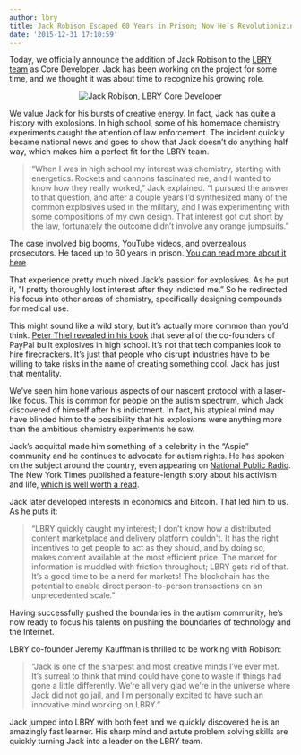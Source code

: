 ```yaml
---
author: lbry
title: Jack Robison Escaped 60 Years in Prison; Now He’s Revolutionizing the Internet
date: '2015-12-31 17:10:59'
---
```


Today, we officially announce the addition of Jack Robison to the [LBRY team](https://lbry.io/team) as Core Developer. Jack has been working on the project for some time, and we thought it was about time to recognize his growing role.

<p style="text-align: center;"><img src="https://spee.ch/@lbryteam:6/jack-robison.jpg" alt="Jack Robison, LBRY Core Developer"></p>

We value Jack for his bursts of creative energy. In fact, Jack has quite a history with explosions. In high school, some of his homemade chemistry experiments caught the attention of law enforcement. The incident quickly became national news and goes to show that Jack doesn’t do anything half way, which makes him a perfect fit for the LBRY team.

> “When I was in high school my interest was chemistry, starting with energetics. Rockets and cannons fascinated me, and I wanted to know how they really worked,” Jack explained. “I pursued the answer to that question, and after a couple years I’d synthesized many of the common explosives used in the military, and I was experimenting with some compositions of my own design. That interest got cut short by the law, fortunately the outcome didn’t involve any orange jumpsuits.”

The case involved big booms, YouTube videos, and overzealous prosecutors. He faced up to 60 years in prison. [You can read more about it here](http://www.masslive.com/localbuzz/index.ssf/2009/06/actionreaction_how_one_teens_c.html).

That experience pretty much nixed Jack’s passion for explosives. As he put it, "I pretty thoroughly lost interest after they indicted me.” So he redirected his focus into other areas of chemistry, specifically designing compounds for medical use.

This might sound like a wild story, but it’s actually more common than you’d think. [Peter Thiel revealed in his book](http://valleywag.gawker.com/peter-thiel-admits-the-paypal-mafia-built-bombs-in-hi-1632734435) that several of the co-founders of PayPal built explosives in high school. It’s not that tech companies look to hire firecrackers. It’s just that people who disrupt industries have to be willing to take risks in the name of creating something cool. Jack has just that mentality.

We’ve seen him hone various aspects of our nascent protocol with a laser-like focus. This is common for people on the autism spectrum, which Jack discovered of himself after his indictment. In fact, his atypical mind may have blinded him to the possibility that his explosions were anything more than the ambitious chemistry experiments he saw.

Jack’s acquittal made him something of a celebrity in the “Aspie” community and he continues to advocate for autism rights. He has spoken on the subject around the country, even appearing on [National Public Radio](http://www.npr.org/2012/01/18/145405658/learning-to-love-and-be-loved-with-autism). The New York Times published a feature-length story about his activism and life, [which is well worth a read](http://www.nytimes.com/2011/12/26/us/navigating-love-and-autism.html?_r=1).

Jack later developed interests in economics and Bitcoin. That led him to us. As he puts it:

> “LBRY quickly caught my interest; I don’t know how a distributed content marketplace and delivery platform couldn't. It has the right incentives to get people to act as they should, and by doing so, makes content available at the most efficient price. The market for information is muddled with friction throughout; LBRY gets rid of that. It’s a good time to be a nerd for markets! The blockchain has the potential to enable direct person-to-person transactions on an unprecedented scale.”

Having successfully pushed the boundaries in the autism community, he’s now ready to focus his talents on pushing the boundaries of technology and the Internet.

LBRY co-founder Jeremy Kauffman is thrilled to be working with Robison:

> “Jack is one of the sharpest and most creative minds I’ve ever met. It’s surreal to think that mind could have gone to waste if things had gone a little differently. We’re all very glad we’re in the universe where Jack did not go jail, and I'm personally excited to have such an innovative mind working on LBRY.”

Jack jumped into LBRY with both feet and we quickly discovered he is an amazingly fast learner. His sharp mind and astute problem solving skills are quickly turning Jack into a leader on the LBRY team.
